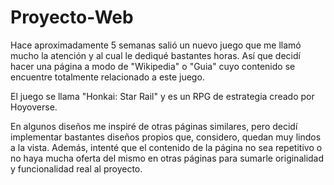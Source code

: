 # Proyecto-Web
Hace aproximadamente 5 semanas salió un nuevo juego que me llamó mucho la atención y al cual le dediqué bastantes horas. Así que decidí hacer una página a modo de "Wikipedia" o "Guia" cuyo contenido se encuentre totalmente relacionado a este juego.

El juego se llama "Honkai: Star Rail" y es un RPG de estrategia creado por Hoyoverse.

En algunos diseños me inspiré de otras páginas similares, pero decidí implementar bastantes diseños propios que, considero, quedan muy lindos a la vista. Además, intenté que el contenido de la página no sea repetitivo o no haya mucha oferta del mismo en otras páginas para sumarle originalidad y funcionalidad real al proyecto.


